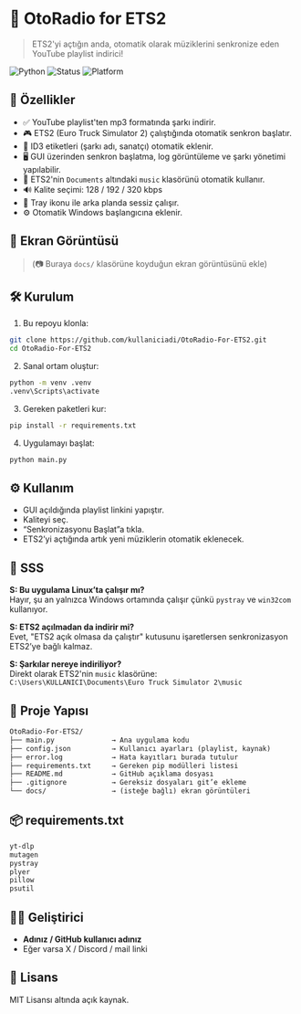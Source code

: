 # 🎵 OtoRadio for ETS2
> ETS2'yi açtığın anda, otomatik olarak müziklerini senkronize eden YouTube playlist indirici!

![Python](https://img.shields.io/badge/Python-3.12-blue)
![Status](https://img.shields.io/badge/Status-Active-green)
![Platform](https://img.shields.io/badge/Platform-Windows%20Only-lightgrey)

## 🚀 Özellikler

- ✅ YouTube playlist'ten mp3 formatında şarkı indirir.
- 🎮 ETS2 (Euro Truck Simulator 2) çalıştığında otomatik senkron başlatır.
- 🧠 ID3 etiketleri (şarkı adı, sanatçı) otomatik eklenir.
- 🖥️ GUI üzerinden senkron başlatma, log görüntüleme ve şarkı yönetimi yapılabilir.
- 📂 ETS2'nin `Documents` altındaki `music` klasörünü otomatik kullanır.
- 🔊 Kalite seçimi: 128 / 192 / 320 kbps
- 🛑 Tray ikonu ile arka planda sessiz çalışır.
- ⚙️ Otomatik Windows başlangıcına eklenir.

## 📸 Ekran Görüntüsü

> (📷 Buraya `docs/` klasörüne koyduğun ekran görüntüsünü ekle)

## 🛠️ Kurulum

1. Bu repoyu klonla:

```bash
git clone https://github.com/kullaniciadi/OtoRadio-For-ETS2.git
cd OtoRadio-For-ETS2
```

2. Sanal ortam oluştur:

```bash
python -m venv .venv
.venv\Scripts\activate
```

3. Gereken paketleri kur:

```bash
pip install -r requirements.txt
```

4. Uygulamayı başlat:

```bash
python main.py
```

## ⚙️ Kullanım

- GUI açıldığında playlist linkini yapıştır.
- Kaliteyi seç.
- “Senkronizasyonu Başlat”a tıkla.
- ETS2’yi açtığında artık yeni müziklerin otomatik eklenecek.

## 💬 SSS

**S: Bu uygulama Linux’ta çalışır mı?**  
Hayır, şu an yalnızca Windows ortamında çalışır çünkü `pystray` ve `win32com` kullanıyor.

**S: ETS2 açılmadan da indirir mi?**  
Evet, "ETS2 açık olmasa da çalıştır" kutusunu işaretlersen senkronizasyon ETS2’ye bağlı kalmaz.

**S: Şarkılar nereye indiriliyor?**  
Direkt olarak ETS2'nin `music` klasörüne:  
`C:\Users\KULLANICI\Documents\Euro Truck Simulator 2\music`

## 📁 Proje Yapısı

```txt
OtoRadio-For-ETS2/
├── main.py              → Ana uygulama kodu
├── config.json          → Kullanıcı ayarları (playlist, kaynak)
├── error.log            → Hata kayıtları burada tutulur
├── requirements.txt     → Gereken pip modülleri listesi
├── README.md            → GitHub açıklama dosyası
├── .gitignore           → Gereksiz dosyaları git’e ekleme
└── docs/                → (isteğe bağlı) ekran görüntüleri
```

## 📦 requirements.txt

```txt
yt-dlp
mutagen
pystray
plyer
pillow
psutil
```

## 👨‍💻 Geliştirici

- **Adınız / GitHub kullanıcı adınız**
- Eğer varsa X / Discord / mail linki

## 📄 Lisans

MIT Lisansı altında açık kaynak.
